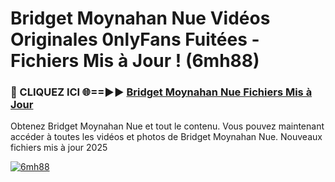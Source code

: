 # Bridget Moynahan Nue Vidéos Originales 0nlyFans Fuitées - Fichiers Mis à Jour ! (6mh88)

<h3>🔴 CLIQUEZ ICI 🌐==►► <a href="https://tinyurl.com/2pmr4ezf" rel="nofollow">Bridget Moynahan Nue Fichiers Mis à Jour</a></h3>

Obtenez Bridget Moynahan Nue et tout le contenu. Vous pouvez maintenant accéder à toutes les vidéos et photos de Bridget Moynahan Nue. Nouveaux fichiers mis à jour 2025

[![6mh88](https://i.imgur.com/6SNvagu.gif)](https://tinyurl.com/2pmr4ezf)
